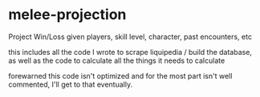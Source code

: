 # melee-projection

Project Win/Loss given players, skill level, character, past encounters, etc

this includes all the code I wrote to scrape liquipedia / build the database, as well as the code to calculate all the things it needs to calculate

forewarned this code isn't optimized and for the most part isn't well commented, I'll get to that eventually.
